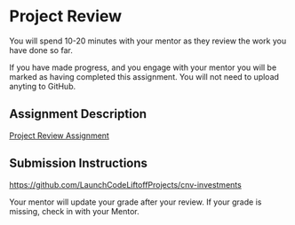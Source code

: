 # Project Review
You will spend 10-20 minutes with your mentor as they review the work you have done so far.

If you have made progress, and you engage with your mentor you will be marked as having completed this assignment. You will not need to upload anyting to GitHub.

## Assignment Description

[Project Review Assignment](https://education.launchcode.org/liftoff/modules/assignments/project-review)

## Submission Instructions
https://github.com/LaunchCodeLiftoffProjects/cnv-investments

Your mentor will update your grade after your review. If your grade is missing, check in with your Mentor.
